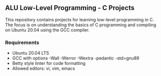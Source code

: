 ## ALU Low-Level Programming - C Projects

This repository contains projects for learning low-level programming in C. The focus is on understanding the basics of C programming and compiling on Ubuntu 20.04 using the GCC compiler.

### Requirements

- Ubuntu 20.04 LTS
- GCC with options -Wall -Werror -Wextra -pedantic -std=gnu89
- Betty style linter for code formatting
- Allowed editors: vi, vim, emacs

